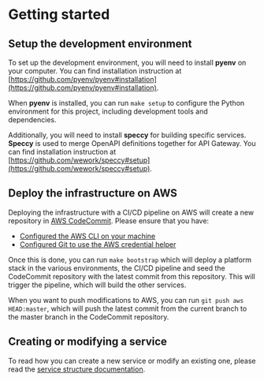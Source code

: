 Getting started
===============

## Setup the development environment

To set up the development environment, you will need to install __pyenv__ on your computer. You can find installation instruction at [https://github.com/pyenv/pyenv#installation](https://github.com/pyenv/pyenv#installation).

When __pyenv__ is installed, you can run `make setup` to configure the Python environment for this project, including development tools and dependencies.

Additionally, you will need to install __speccy__ for building specific services. __Speccy__ is used to merge OpenAPI definitions together for API Gateway. You can find installation instruction at [https://github.com/wework/speccy#setup](https://github.com/wework/speccy#setup).

## Deploy the infrastructure on AWS

Deploying the infrastructure with a CI/CD pipeline on AWS will create a new repository in [AWS CodeCommit](https://aws.amazon.com/codecommit/). Please ensure that you have:

* [Configured the AWS CLI on your machine](https://docs.aws.amazon.com/cli/latest/userguide/cli-chap-configure.html)
* [Configured Git to use the AWS credential helper](https://docs.aws.amazon.com/codecommit/latest/userguide/setting-up-https-unixes.html)

Once this is done, you can run `make bootstrap` which will deploy a platform stack in the various environments, the CI/CD pipeline and seed the CodeCommit repository with the latest commit from this repository. This will trigger the pipeline, which will build the other services.

When you want to push modifications to AWS, you can run `git push aws HEAD:master`, which will push the latest commit from the current branch to the master branch in the CodeCommit repository.

## Creating or modifying a service

To read how you can create a new service or modify an existing one, please read the [service structure documentation](service.md).